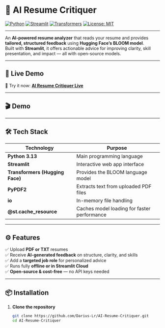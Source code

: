 # 📃 AI Resume Critiquer

[![Python](https://img.shields.io/badge/Python-3.11-blue?logo=python&logoColor=white)](https://www.python.org/)
[![Streamlit](https://img.shields.io/badge/Streamlit-1.40.0-ff4b4b?logo=streamlit&logoColor=white)](https://streamlit.io/)
[![Transformers](https://img.shields.io/badge/HuggingFace-Transformers-yellow?logo=huggingface&logoColor=white)](https://huggingface.co/transformers/)
[![License: MIT](https://img.shields.io/badge/License-MIT-green.svg)](LICENSE)

---

An **AI-powered resume analyzer** that reads your resume and provides **tailored, structured feedback** using **Hugging Face’s BLOOM model**.  
Built with **Streamlit**, it offers actionable advice for improving clarity, skill presentation, and impact — all with open-source models.

---

## 🔗 Live Demo

🚀 Try it now: **[AI Resume Critiquer Live](https://ml-resume-critiquer.streamlit.app/)**  


---

## 🎬 Demo



---


## 🛠️ Tech Stack

| Technology | Purpose |
|-------------|----------|
| **Python 3.13** | Main programming language |
| **Streamlit** | Interactive web app interface |
| **Transformers (Hugging Face)** | Provides the BLOOM language model |
| **PyPDF2** | Extracts text from uploaded PDF files |
| **io** | In-memory file handling |
| **@st.cache_resource** | Caches model loading for faster performance |

---

## ⚙️ Features

✅ Upload **PDF or TXT** resumes  
✅ Receive **AI-generated feedback** on structure, clarity, and skills  
✅ Add a **targeted job role** for personalized advice  
✅ Runs fully **offline or in Streamlit Cloud**  
✅ **Open-source & cost-free** — no API keys needed  

---

## 📦 Installation

1. **Clone the repository**
   ```bash
   git clone https://github.com/Darius-Lr/AI-Resume-Critiquer.git
   cd AI-Resume-Critiquer
